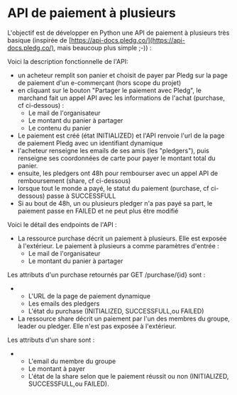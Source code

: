 
# API de paiement à plusieurs

L'objectif est de développer en Python une API de paiement à plusieurs très basique (inspirée de [https://api-docs.pledg.co/](https://api-docs.pledg.co/), mais beaucoup plus simple ;-)) :

Voici la description fonctionnelle de l'API:

- un acheteur remplit son panier et choisit de payer par Pledg sur la page de paiement d'un e-commerçant (hors scope du projet)
- en cliquant sur le bouton &quot;Partager le paiement avec Pledg&quot;, le marchand fait un appel API avec les informations de l'achat (purchase, cf ci-dessous) :
  - Le mail de l'organisateur
  - Le montant du panier à partager
  - Le contenu du panier
- Le paiement est créé (état INITIALIZED) et l'API renvoie l'url de la page de paiement Pledg avec un identifiant dynamique
- l'acheteur renseigne les emails de ses amis (les &quot;pledgers&quot;), puis renseigne ses coordonnées de carte pour payer le montant total du panier.
- ensuite, les pledgers ont 48h pour rembourser avec un appel API de remboursement (share, cf ci-dessous)
- lorsque tout le monde a payé, le statut du paiement (purchase, cf ci-dessous) passe à SUCCESSFULL
- Si au bout de 48h, un ou plusieurs pledger n'a pas payé sa part, le paiement passe en FAILED et ne peut plus être modifié

Voici le détail des endpoints de l'API :

- La ressource purchase décrit un paiement à plusieurs. Elle est exposée à l'extérieur. Le paiement à plusieurs a comme paramètres d'entrée :
  - Le mail de l'organisateur
  - Le montant du panier à partager

 Les attributs d'un purchase retournés par GET /purchase/{id} sont :

-
  - L'URL de la page de paiement dynamique
  - Les emails des pledgers
  - L'état du purchase (INITIALIZED, SUCCESSFULL,ou FAILED)
- La ressource share décrit un paiement par l'un des membres du groupe, leader ou pledger. Elle n'est pas exposée à l'extérieur.

Les attributs d'un share sont :

-
  - L'email du membre du groupe
  - Le montant à payer
  - L'état de la share selon que le paiement réussit ou non (INITIALIZED, SUCCESSFULL,ou FAILED).

